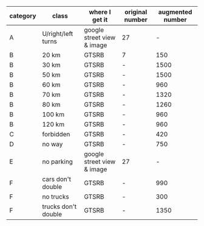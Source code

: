 |category|class|where I get it|original number|augmented number|
|-|-|-|-|-|
|A|U/right/left turns|google street view & image|27|-|
|B|20 km|GTSRB|7|150|
|B|30 km|GTSRB|-|1500|
|B|50 km|GTSRB|-|1500|
|B|60 km|GTSRB|-|960|
|B|70 km|GTSRB|-|1320|
|B|80 km|GTSRB|-|1260|
|B|100 km|GTSRB|-|960|
|B|120 km|GTSRB|-|960|
|C|forbidden|GTSRB|-|420|
|D|no way|GTSRB|-|750|
|E|no parking|google street view & image|27|-|
|F|cars don't double|GTSRB|-|990|
|F|no trucks|GTSRB|-|300|
|F|trucks don't double|GTSRB|-|1350|

